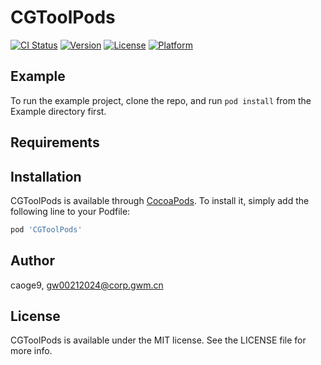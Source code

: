 # CGToolPods

[![CI Status](https://img.shields.io/travis/caoge9/CGToolPods.svg?style=flat)](https://travis-ci.org/caoge9/CGToolPods)
[![Version](https://img.shields.io/cocoapods/v/CGToolPods.svg?style=flat)](https://cocoapods.org/pods/CGToolPods)
[![License](https://img.shields.io/cocoapods/l/CGToolPods.svg?style=flat)](https://cocoapods.org/pods/CGToolPods)
[![Platform](https://img.shields.io/cocoapods/p/CGToolPods.svg?style=flat)](https://cocoapods.org/pods/CGToolPods)

## Example

To run the example project, clone the repo, and run `pod install` from the Example directory first.

## Requirements

## Installation

CGToolPods is available through [CocoaPods](https://cocoapods.org). To install
it, simply add the following line to your Podfile:

```ruby
pod 'CGToolPods'
```

## Author

caoge9, gw00212024@corp.gwm.cn

## License

CGToolPods is available under the MIT license. See the LICENSE file for more info.
